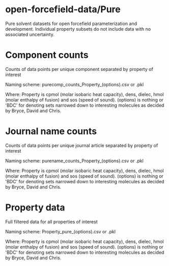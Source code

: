 # open-forcefield-data/Pure
Pure solvent datasets for open forcefield parameterization and development. Individual property subsets do not include data with no associated uncertainty.

# Component counts
Counts of data points per unique component separated by property of interest

Naming scheme: purecomp_counts_Property_(options).csv or .pkl

Where: Property is cpmol (molar isobaric heat capacity), dens, dielec, hmol (molar enthalpy of fusion) and sos (speed of sound). (options) is nothing or 'BDC' for denoting sets narrowed down to interesting molecules as decided by Bryce, David and Chris.

# Journal name counts
Counts of data points per unique journal article separated by property of interest

Naming scheme: purename_counts_Property_(options).csv or .pkl

Where: Property is cpmol (molar isobaric heat capacity), dens, dielec, hmol (molar enthalpy of fusion) and sos (speed of sound). (options) is nothing or  'BDC' for denoting sets narrowed down to interesting molecules as decided by Bryce, David and Chris.

# Property data
Full filtered data for all properties of interest

Naming scheme: Property_pure_(options).csv or .pkl

Where: Property is cpmol (molar isobaric heat capacity), dens, dielec, hmol (molar enthalpy of fusion) and sos (speed of sound). (options) is nothing or 'BDC' for denoting sets narrowed down to interesting molecules as decided by Bryce, David and Chris.

